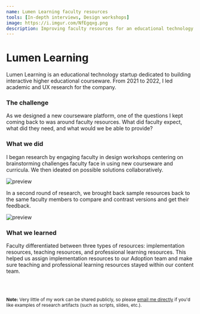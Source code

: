 ```yaml
---
name: Lumen Learning faculty resources
tools: [In-depth interviews, Design workshops]
image: https://i.imgur.com/NfEgqxg.png
description: Improving faculty resources for an educational technology company.
---
```



# Lumen Learning

Lumen Learning is an educational technology startup dedicated to building interactive higher educational courseware. From 2021 to 2022, I led academic and UX research for the company. 

### The challenge

As we designed a new courseware platform, one of the questions I kept coming back to was around faculty resources. What did faculty expect, what did they need, and what would we be able to provide?

### What we did 

I began research by engaging faculty in design workshops centering on brainstorming challenges faculty face in using new courseware and curricula. We then ideated on possible solutions collaboratively. 

![preview](https://i.imgur.com/NfEgqxg.png)

In a second round of research, we brought back sample resources back to the same faculty members to compare and contrast versions and get their feedback. 

![preview](https://i.imgur.com/00KaeW0.png)

### What we learned

Faculty differentiated between three types of resources: implementation resources, teaching resources, and professional learning resources. This helped us assign implementation resources to our Adoption team and make sure teaching and professional learning resources stayed within our content team. 


<br>

<br>

<p style="font-size: 12px;"><b>Note:</b> Very little of my work can be shared publicly, so please <a href="mailto:roya.moussapour@gmail.com">email me directly</a> if you'd like examples of research artifacts (such as scripts, slides, etc.).</p>

